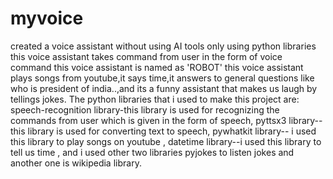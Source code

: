 # myvoice 
created a voice assistant without using AI tools only using python libraries 
this voice assistant takes command from user in the form of voice command 
this voice assistant is named as 'ROBOT' this voice assistant plays songs from youtube,it says time,it answers to general questions like who is president of india..,and its a funny assistant that makes us laugh by tellings jokes. 
The python libraries that i used to make this project are: 
speech-recognition library-this library is used for recognizing the commands from user which is given in the form of speech,
pyttsx3 library-- this library is used for converting text to speech, 
pywhatkit library-- i used this library to play songs on youtube ,
datetime library--i used this library to tell us time ,
and i used other two libraries pyjokes to listen jokes and another one is wikipedia library.
